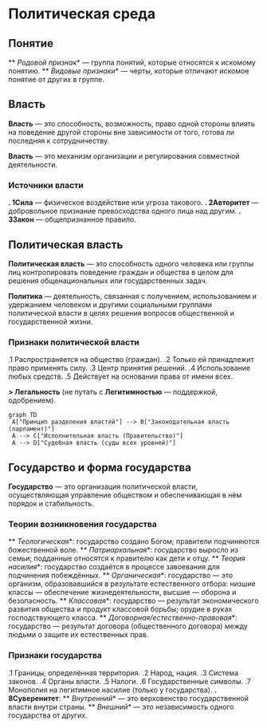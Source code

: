 # Политическая среда

## Понятие

**   *Родовой признак** — группа понятий, которые относятся к искомому понятию.
**   *Видовые признаки** — черты, которые отличают искомое понятие от других в группе.

## Власть

**Власть** — это способность, возможность, право одной стороны влиять на поведение другой стороны вне зависимости от того, готова ли последняя к сотрудничеству.

**Власть** — это механизм организации и регулирования совместной деятельности.

### Источники власти

**.  1Сила** — физическое воздействие или угроза такового.
**.  2Авторитет** — добровольное признание превосходства одного лица над другим.
**.  3Закон** — общепризнанное правило.

## Политическая власть

**Политическая власть** — это способность одного человека или группы лиц контролировать поведение граждан и общества в целом для решения общенациональных или государственных задач.

**Политика** — деятельность, связанная с получением, использованием и удержанием человеком и другими социальными группами политической власти в целях решения вопросов общественной и государственной жизни.

### Признаки политической власти

.1 Распространяется на общество (граждан).
.2 Только ей принадлежит право применять силу.
.3 Центр принятия решений.
.4 Использование любых средств.
.5 Действует на основании права от имени всех.

**> Легальность** (не путать с **Легитимностью** — поддержкой, одобрением).
```mermaid
graph TD
 A["Принцип разделения властей"] --> B["Законодательная власть (парламент)"]
 A --> C["Исполнительная власть (Правительство)"]
 A --> D["Судебная власть (суды всех уровней)"]
```

## Государство и форма государства

**Государство** — это организация политической власти, осуществляющая управление обществом и обеспечивающая в нём порядок и стабильность.

### Теории возникновения государства

**   *Теологическая**: государство создано Богом; правители подчиняются божественной воле.
**   *Патриархальная**: государство выросло из семьи; подданные относятся к правителю как дети к отцу.
**   *Теория насилия**: государство создаётся в процессе завоевания для подчинения побеждённых.
**   *Органическая**: государство — это организм, образовавшийся в результате естественного отбора: низшие классы — обеспечение жизнедеятельности, высшие — оборона и безопасность.
**   *Классовая**: государство — результат экономического развития общества и продукт классовой борьбы; орудие в руках господствующего класса.
**   *Договорная/естественно-правовая**: государство — результат договора (общественного договора) между людьми о защите их естественных прав.

### Признаки государства

.1 Границы, определённая территория.
.2 Народ, нация.
.3 Система законов.
.4 Органы власти.
.5 Налоги.
.6 Государственные символы.
.7 Монополия на легитимное насилие (только у государства).
**.  8Суверенитет**:
    **   *Внутренний** — это верховенство государственной власти внутри страны.
    **   *Внешний** — это независимость одного государства от других.

